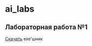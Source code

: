 # ai_labs

## Лабораторная работа №1 
[Скачать](https://github.com/dmtnikolaev/ai_labs/releases) exe'шник 
